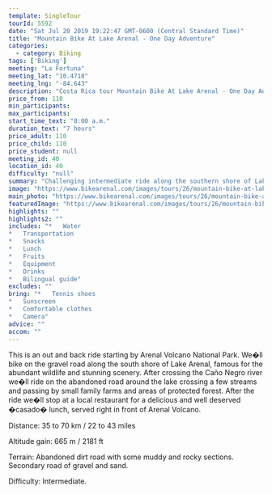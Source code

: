 ```yaml
---
template: SingleTour
tourId: 5592
date: "Sat Jul 20 2019 19:22:47 GMT-0600 (Central Standard Time)"
title: "Mountain Bike At Lake Arenal - One Day Adventure"
categories: 
  - category: Biking
tags: ['Biking']
meeting: "La Fortuna"
meeting_lat: "10.4718"
meeting_lng: "-84.643"
description: "Costa Rica tour Mountain Bike At Lake Arenal - One Day Adventure, id 5592"
price_from: 110
min_participants: 
max_participants: 
start_time_text: "8:00 a.m."
duration_text: "7 hours"
price_adult: 110
price_child: 110
price_student: null
meeting_id: 40
location_id: 40
difficulty: "null"
summary: "Challenging intermediate ride along the southern shore of Lake Arenal. Bike through the rainforest and enjoy awesome views of Arenal Volcano and its lake."
image: "https://www.bikearenal.com/images/tours/26/mountain-bike-at-lake-arenal-one-day-adventure.jpg"
main_photo: "https://www.bikearenal.com/images/tours/26/mountain-bike-at-lake-arenal-one-day-adventure.jpg"
featuredImage: "https://www.bikearenal.com/images/tours/26/mountain-bike-at-lake-arenal-one-day-adventure.jpg"
highlights: ""
highlights2: ""
includes: "*   Water
*   Transportation
*   Snacks
*   Lunch
*   Fruits
*   Equipment
*   Drinks
*   Bilingual guide"
excludes: ""
bring: "*   Tennis shoes
*   Sunscreen
*   Comfortable clothes
*   Camera"
advice: ""
accom: ""
---
```

This is an out and back ride starting by Arenal Volcano National Park. We�ll bike on the gravel road along the south shore of Lake Arenal, famous for the abundant wildlife and stunning scenery. After crossing the Caño Negro river we�ll ride on the abandoned road around the lake crossing a few streams and passing by small family farms and areas of protected forest. After the ride we�ll stop at a local restaurant for a delicious and well deserved �casado� lunch, served right in front of Arenal Volcano.

Distance: 35 to 70 km / 22 to 43 miles

Altitude gain: 665 m / 2181 ft

Terrain: Abandoned dirt road with some muddy and rocky sections. Secondary road of gravel and sand.

Difficulty: Intermediate.